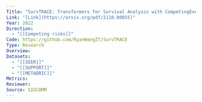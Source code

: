 ```yaml
---
Title: "SurvTRACE: Transformers for Survival Analysis with CompetingEvents"
Link: "[Link](https://arxiv.org/pdf/2110.00855)"
Year: 2022
Direction:
  - "[[Competing risks]]"
Code: https://github.com/RyanWangZf/SurvTRACE
Type: Research
Overview: 
Datasets:
  - "[[SEER]]"
  - "[[SUPPORT]]"
  - "[[METABRIC]]"
Metrics: 
Reviewer: 
Source: SIGCOMM
---
```

